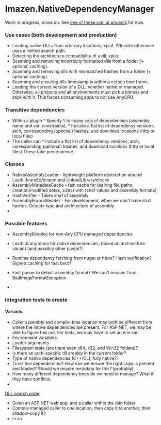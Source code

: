 Imazen.NativeDependencyManager
==============================

Work in progress, move on. See [one of these similar projects](https://github.com/imazen/paragon/blob/master/resources.md#native-interoploading-projects-to-investigate) for now.

### Use cases (both development and production)

* Loading native DLLs from arbitrary locations, xplat. P/Invoke otherwise uses a limited search path.
* Detecting the architecture compatibility of a dll, xplat.
* Scanning and removing incorrectly formatted dlls from a folder (+ optional caching).
* Scanning and removing dlls with mismatched hashes from a folder (+ optional caching).
* Scanning and ensuring dlls timestamp is within a certain time frame.
* Loading the correct version of a DLL, whether native or managed. Otherwise, all projects and all environments must pick a bitness and stick with it. This forces consuming apps to not use AnyCPU.

### Transitive dependencies

* Within a plugin
       * Specify 1-to-many sets of dependencies (assembly name and ver. constraints). 
       * Include a flat list of dependency versions, arch, corresponding (optional) hashes, and download locations (http or local files)
* The caller can
       * Include a flat list of dependency versions, arch, corresponding (optional) hashes, and download locations (http or local files) These take precendence.


### Classes

* NativeAssemblyLoader - lightweight platform abstraction around LoadLibraryEx/dlopen and UnloadLibrary/dlcose
* AssemblyMetadataCache  - fast cache for (pairing file paths, creation/modified dates, sizes) with (sha1 values and assembly formats)
* HashVerifier - Takes sha1 of assembly
* AssemblyFormatReader - For development, when we don't have sha1 hashes. Detects type and architecture of assembly.
* 






### Possible features

* AssemblyResolve for non-Any CPU managed dependencies. 

* LoadLibrary/mono for native dependencies, based on architecture variant (and possibly other pivots?)

* Runtime dependency fetching from nuget or https? Hash verification? Signed caching for fast boot?

* Fast parser to detect assembly format? We can't recover from BadImageFormatException
* 





### Integration tests to create

#### Variants

* Caller assembly and compile-time location may both be different from where the native dependencies are present. For ASP.NET, we may be able to figure this out. For tests, we may have to set an env var.
* Environment variables
* Loader arguments
* Filesystem state (are there even x64, x32, and Win32 folders)?
* Is there an arch-specific dll arealdy in the current folder?
* Type of native dependencies (C++/CLI, fully native?)
* Transitive dependencies? How can we ensure the right copy is present and loaded? Should we require metadata for this? (probably)
* How many different dependency trees do we need to manage? What if they have conflicts.
* 

[DLL search order](http://msdn.microsoft.com/en-us/library/windows/desktop/ms682586(v=vs.85).aspx)



* Given an ASP.NET web app, and a caller within the /bin folder
* Compile managed caller to one location, then copy it to another, then shadow-copy it? 
* In an 
